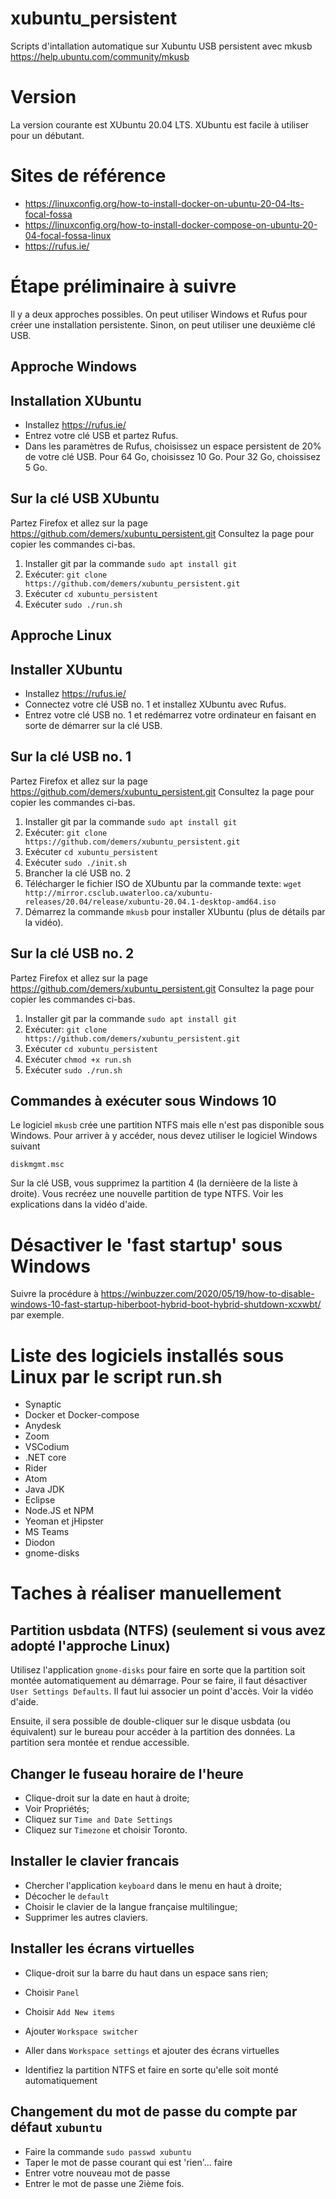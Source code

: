 # xubuntu_persistent

Scripts d'intallation automatique sur Xubuntu USB persistent avec mkusb https://help.ubuntu.com/community/mkusb

# Version

La version courante est XUbuntu 20.04 LTS.  XUbuntu est facile à utiliser pour un débutant.

# Sites de référence

* https://linuxconfig.org/how-to-install-docker-on-ubuntu-20-04-lts-focal-fossa
* https://linuxconfig.org/how-to-install-docker-compose-on-ubuntu-20-04-focal-fossa-linux
* https://rufus.ie/

# Étape préliminaire à suivre

Il y a deux approches possibles.  On peut utiliser Windows et Rufus pour créer une installation persistente.  Sinon, on peut utiliser une deuxième clé USB.

## Approche Windows

## Installation XUbuntu

* Installez https://rufus.ie/
* Entrez votre clé USB et partez Rufus.
* Dans les paramètres de Rufus, choisissez un espace persistent de 20% de votre clé USB.  Pour 64 Go, choisissez 10 Go.  Pour 32 Go, choissisez 5 Go.

## Sur la clé USB XUbuntu

Partez Firefox et allez sur la page https://github.com/demers/xubuntu_persistent.git  Consultez la page pour copier les commandes ci-bas.

1. Installer git par la commande `sudo apt install git`
2. Exécuter: `git clone https://github.com/demers/xubuntu_persistent.git`
3. Exécuter `cd xubuntu_persistent`
4. Exécuter `sudo ./run.sh`

## Approche Linux

## Installer XUbuntu

* Installez https://rufus.ie/
* Connectez votre clé USB no. 1 et installez XUbuntu avec Rufus.
* Entrez votre clé USB no. 1 et redémarrez votre ordinateur en faisant en sorte de démarrer sur la clé USB.

## Sur la clé USB no. 1

Partez Firefox et allez sur la page https://github.com/demers/xubuntu_persistent.git  Consultez la page pour copier les commandes ci-bas.

1. Installer git par la commande `sudo apt install git`
2. Exécuter: `git clone https://github.com/demers/xubuntu_persistent.git`
3. Exécuter `cd xubuntu_persistent`
4. Exécuter `sudo ./init.sh`
5. Brancher la clé USB no. 2
6. Télécharger le fichier ISO de XUbuntu par la commande texte: `wget http://mirror.csclub.uwaterloo.ca/xubuntu-releases/20.04/release/xubuntu-20.04.1-desktop-amd64.iso`
7. Démarrez la commande `mkusb` pour installer XUbuntu (plus de détails par la vidéo).

## Sur la clé USB no. 2

Partez Firefox et allez sur la page https://github.com/demers/xubuntu_persistent.git  Consultez la page pour copier les commandes ci-bas.

1. Installer git par la commande `sudo apt install git`
2. Exécuter: `git clone https://github.com/demers/xubuntu_persistent.git`
3. Exécuter `cd xubuntu_persistent`
4. Exécuter `chmod +x run.sh`
5. Exécuter `sudo ./run.sh`

## Commandes à exécuter sous Windows 10

Le logiciel `mkusb` crée une partition NTFS mais elle n'est pas disponible sous Windows.  Pour arriver à y accéder, nous devez utiliser le logiciel Windows suivant

```
diskmgmt.msc
```

Sur la clé USB, vous supprimez la partition 4 (la dernièere de la liste à droite).  Vous recréez une nouvelle partition de type NTFS.  Voir les explications dans la vidéo d'aide.

# Désactiver le 'fast startup' sous Windows

Suivre la procédure à https://winbuzzer.com/2020/05/19/how-to-disable-windows-10-fast-startup-hiberboot-hybrid-boot-hybrid-shutdown-xcxwbt/ par exemple.

# Liste des logiciels installés sous Linux par le script run.sh

* Synaptic
* Docker et Docker-compose
* Anydesk
* Zoom
* VSCodium
* .NET core
* Rider
* Atom
* Java JDK
* Eclipse
* Node.JS et NPM
* Yeoman et jHipster
* MS Teams
* Diodon
* gnome-disks

# Taches à réaliser manuellement

## Partition usbdata (NTFS) (seulement si vous avez adopté l'approche Linux)

Utilisez l'application `gnome-disks` pour faire en sorte que la partition soit
montée automatiquement au démarrage.  Pour se faire, il faut désactiver `User Settings Defaults`.  Il faut lui associer un point d'accès.
Voir la vidéo d'aide.

Ensuite, il sera possible de double-cliquer sur le disque usbdata (ou équivalent) sur le bureau pour accéder à la partition des données.  La partition sera montée et rendue accessible.

## Changer le fuseau horaire de l'heure

* Clique-droit sur la date en haut à droite;
* Voir Propriétés;
* Cliquez sur `Time and Date Settings`
* Cliquez sur `Timezone` et choisir Toronto.

## Installer le clavier francais

* Chercher l'application `keyboard` dans le menu en haut à droite;
* Décocher le `default`
* Choisir le clavier de la langue française multilingue;
* Supprimer les autres claviers.

## Installer les écrans virtuelles

* Clique-droit sur la barre du haut dans un espace sans rien;
* Choisir `Panel`
* Choisir `Add New items`
* Ajouter `Workspace switcher`
* Aller dans `Workspace settings` et ajouter des écrans virtuelles

* Identifiez la partition NTFS et faire en sorte qu'elle soit monté automatiquement

## Changement du mot de passe du compte par défaut `xubuntu`

* Faire la commande `sudo passwd xubuntu`
* Taper le mot de passe courant qui est 'rien'... faire <entrer>
* Entrer votre nouveau mot de passe
* Entrer le mot de passe une 2ième fois.

